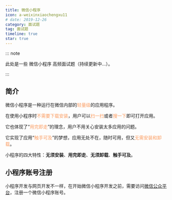 ```yaml
---
title: 微信小程序
icon: a-weixinxiaochengxu11
# date: 2019-12-26
category: 面试题
tag: 面试题
timeline: true
star: true
---
```


::: note

此处是一些 微信小程序 高频面试题（持续更新中...）。

:::

<!-- more -->

## 简介

微信小程序是一种运行在微信内部的<span style="color: #fb9b5f">轻量级</span>的应用程序。

在使用小程序时<span style="color: #fb9b5f">不需要下载安装</span>，用户可以<span style="color: #fb9b5f">扫一扫</span>或者<span style="color: #fb9b5f">搜一下</span>即可打开应用。

它也体现了“<span style="color: #fb9b5f">用完即走</span>”的理念，用户不用关心安装太多应用的问题。

它实现了应用“<span style="color: #fb9b5f">触手可及</span>”的梦想，应用无处不在，随时可用，但又<span style="color: #fb9b5f">无需安装和卸载</span>。

小程序的四大特性：**无须安装**、**用完即走**、**无须卸载**、**触手可及**。

## 小程序账号注册

小程序开发与网页开发不一样，在开始微信小程序开发之前，需要访问[微信公众平台](https://mp.weixin.qq.com/)，注册一个微信小程序账号。

